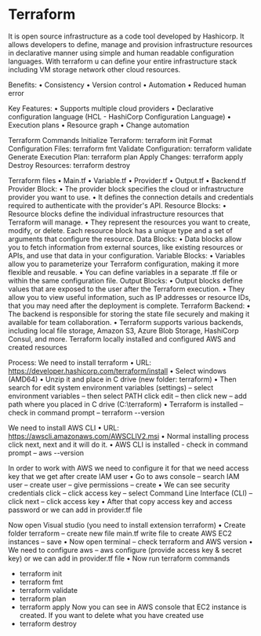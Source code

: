 # Terraform
It is open source infrastructure as a code tool developed by Hashicorp.
It allows developers to define, manage and provision infrastructure resources in declarative manner using simple and human readable configuration languages.
With terraform u can define your entire infrastructure stack including VM storage network other cloud resources.

Benefits:
•	Consistency
•	Version control
•	Automation
•	Reduced human error

Key Features:
•	Supports multiple cloud providers
•	Declarative configuration language (HCL - HashiCorp Configuration  Language)
•	Execution plans
•	Resource graph
•	Change automation

Terraform Commands
Initialize Terraform: terraform init
Format Configuration Files: terraform fmt
Validate Configuration: terraform validate
Generate Execution Plan: terraform plan
Apply Changes: terraform apply
Destroy Resources: terraform destroy

Terraform files
•	Main.tf
•	Variable.tf
•	Provider.tf
•	Output.tf
•	Backend.tf
Provider Block: 
•	The provider block specifies the cloud or infrastructure provider you want to use. 
•	It defines the connection details and credentials required to authenticate with the provider's API.
Resource Blocks: 
•	Resource blocks define the individual infrastructure resources that Terraform will manage.
•	They represent the resources you want to create, modify, or delete. Each resource block has a unique type and a set of arguments that configure the resource.
Data Blocks: 
•	Data blocks allow you to fetch information from external sources, like existing resources or APIs, and use that data in your configuration.
Variable Blocks: 
•	Variables allow you to parameterize your Terraform configuration, making it more flexible and reusable. 
•	You can define variables in a separate .tf file or within the same configuration file.
Output Blocks: 
•	Output blocks define values that are exposed to the user after the Terraform execution.
•	They allow you to view useful information, such as IP addresses or resource IDs, that you may need after the deployment is complete.
Terraform Backend: 
•	The backend is responsible for storing the state file securely and making it available for team collaboration. 
•	Terraform supports various backends, including local file storage, Amazon S3, Azure Blob Storage, HashiCorp Consul, and more.
Terraform locally installed and configured AWS and created resources

Process:
We need to install terraform
•	URL: https://developer.hashicorp.com/terraform/install
•	Select windows (AMD64)
•	Unzip it and place in C drive (new folder: terraform)
•	Then search for edit system environment variables (settings) – select environment variables – then select PATH click edit – then click new – add path where you placed in C drive (C:\terraform)
•	Terraform is installed – check in command prompt – terraform --version

We need to install AWS CLI
•	URL: https://awscli.amazonaws.com/AWSCLIV2.msi
•	Normal installing process click next, next and it will do it.
•	AWS CLI is installed - check in command prompt – aws --version

In order to work with AWS we need to configure it for that we need access key that we get after create IAM user
•	Go to aws console – search IAM user – create user – give permissions – create 
•	We can see security credentials click – click access key – select Command Line Interface (CLI) – click next – click access key 
•	After that copy access key and access password
or 
we can add in provider.tf file

Now open Visual studio (you need to install extension terraform)
•	Create folder terraform – create new file main.tf write file to create AWS EC2 instances – save
•	Now open terminal – check terraform and AWS version
•	We need to configure aws – aws configure (provide access key & secret key) or we can add in provider.tf file
•	Now run terraform commands
- terraform init
- terraform fmt
- terraform validate
- terraform plan
- terraform apply
Now you can see in AWS console that EC2 instance is created.
If you want to delete what you have created use
- terraform destroy
